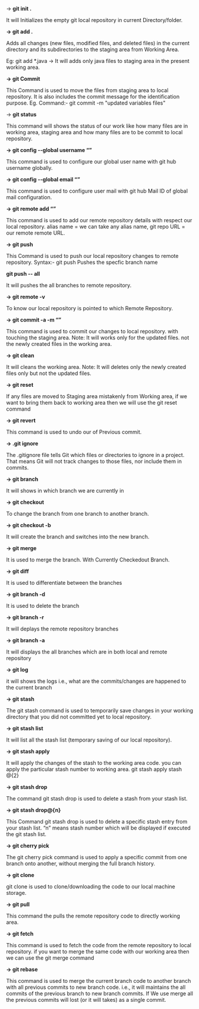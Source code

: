 → **git init .**

It will Initializes the empty git local repository in current Directory/folder.

**→ git add .**

Adds all changes (new files, modified files, and deleted files) in the current directory and its subdirectories to the staging area from Working Area.

Eg: git add *.java → It will adds only java files to staging area in the present working area.

**→ git Commit**

This Command is used to move the files from staging area to local repository.
It is also includes the commit message for the identification purpose.
Eg. Command:- git commit -m "updated variables files"

→ **git status**

This command will shows the status of our work like how many files are in working area, staging area and how many files are to be commit to local repository.

**→ git config --global username “<git global username>”**

This command is used to configure our global user name with git hub username globally.

**→ git config --global email “<git global mail address>”**

This command is used to configure user mail with git hub Mail ID of global mail configuration.

**→ git remote add <alias name> “<git repo URL>”**

This command is used to add our remote repository details with respect our local repository.
alias name = we can take any alias name,
git repo URL = our remote remote URL.

**→ git push <alias name> <branch name>**

This Command is used to push our local repository changes to remote repository.
Syntax:- git push <alias name> <branch name> Pushes the specfic branch name

**git push <alias name> -- all**

It will pushes the all branches to remote repository.

**→ git remote -v**

To know our local repository is pointed to which Remote Repository.

**→ git commit -a -m “<commit message>”**

This command is used to commit our changes to local repository. with touching the staging area.
Note: It will works only for the updated files. not the newly created files in the working area.

**→ git clean**

It will cleans the working area.
Note: It will deletes only the newly created files only but not the updated files.

**→ git reset**


If any files are moved to Staging area mistakenly from Working area, if we want to bring them back to working area then we will use the git reset command

**→ git revert <commit id>**


This command is used to undo our of Previous commit.

**→ .git ignore**

The .gitignore file tells Git which files or directories to ignore in a project. That means Git will not track changes to those files, nor include them in commits.

**→ git branch**

It will shows in which branch we are currently in

**→ git checkout <branch name>**

To change the branch from one branch to another branch.

**→ git checkout -b <branch name>**


It will create the branch and switches into the new branch.

**→ git merge**


It is used to merge the branch. With Currently Checkedout Branch.

**→ git diff**

It is used to differentiate between the branches

**→ git branch -d <branch name>**

It is used to delete the branch

**→ git branch -r**

It will deplays the remote repository branches

**→ git branch -a**

It will displays the all branches which are in both local and remote repository

**→ git log**

it will shows the logs i.e., what are the commits/changes are happened to the current branch

**→ git stash**

The git stash command is used to temporarily save changes in your working directory that you did not committed yet to local repository.

**→ git stash list**

It will list all the stash list (temporary saving of our local repository).

**→ git stash apply**

It will apply the changes of the stash to the working area code. you can apply the particular stash number to working area.
git stash apply stash @{2}

**→ git stash drop**

The command git stash drop is used to delete a stash from your stash list.

**→ git stash drop@{n}**

This Command git stash drop is used to delete a specific stash entry from your stash list. “n” means stash number which will be displayed if executed the git stash list.

**→ git cherry pick**

The git cherry pick command is used to apply a specific commit from one branch onto another, without merging the full branch history.

**→ git clone**

git clone is used to clone/downloading the code to our local machine storage.

**→ git pull**

This command the pulls the remote repository code to directly working area.

**→ git fetch**

This command is used to fetch the code from the remote repository to local repository. if you want to merge the same code with our working area then we can use the git merge command

**→ git rebase**

This command is used to merge the current branch code to another branch with all previous commits to new branch code. i.e., it will maintains the all commits of the previous branch to new branch commits. 
If We use merge all the previous commits will lost (or it will takes) as a single commit.

